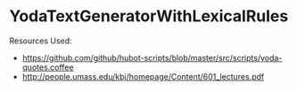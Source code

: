 # YodaTextGeneratorWithLexicalRules

Resources Used:
- https://github.com/github/hubot-scripts/blob/master/src/scripts/yoda-quotes.coffee
- http://people.umass.edu/kbj/homepage/Content/601_lectures.pdf
